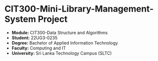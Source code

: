 # CIT300-Mini-Library-Management-System Project

 - **Module:** CIT300-Data Structure and Algorithms
 - **Student:** 22UG3-0235
- **Degree:** Bachelor of Applied Information Technology
- **Faculty:** Computing and IT
- **University:** Sri Lanka Technology Campus (SLTC)
